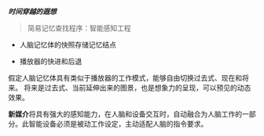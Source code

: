 ***时间穿越的遐想***

> 简易记忆查找程序：智能感知工程
>
> 
* 人脑记忆体的快照存储记忆结点

* 播放器的快进和后退

假定人脑记忆体具有类似于播放器的工作模式，能够自由切换过去式、现在和将来。
将来是过去式、当前延伸出来的图景，也是想象力的呈现，可以预见的动态效果。

**新媒介**将具有强大的感知能力，在人脑和设备交互时，自动融合为人脑工作的一部分。此智能设备必须是被动工作设定，主动适配人脑的指令要求。
